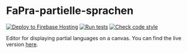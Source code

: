 # FaPra-partielle-sprachen

[![Deploy to Firebase Hosting](https://github.com/NLueg/FaPra-partielle-sprachen/actions/workflows/deploy-firebase-hosting.yml/badge.svg)](https://github.com/NLueg/FaPra-partielle-sprachen/actions/workflows/deploy-firebase-hosting.yml)
[![Run tests](https://github.com/NLueg/FaPra-partielle-sprachen/actions/workflows/run-jest.yml/badge.svg)](https://github.com/NLueg/FaPra-partielle-sprachen/actions/workflows/run-jest.yml)
[![Check code style](https://github.com/NLueg/FaPra-partielle-sprachen/actions/workflows/run-linter.yml/badge.svg)](https://github.com/NLueg/FaPra-partielle-sprachen/actions/workflows/run-linter.yml)


Editor for displaying partial languages on a canvas.
You can find the live version [here](https://partielle-sprachen.web.app/).

